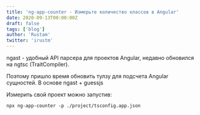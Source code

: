 ```yaml
---
title: 'ng-app-counter - Измерьте количество классов в Angular'
date: 2020-09-13T00:00:00Z
draft: false
tags: ['blog']
author: 'Rustam'
twitter: 'irustm'
---
```


<!--more-->

ngast - удобный API парсера для проектов Angular, недавно обновился на ngtsc  (TraitCompiler).

Поэтому пришло время обновить тулзу для подсчета Angular сущностей. 
В основе ngast + guessjs


Измерить свой проект можно запустив:

```
npx ng-app-counter -p ./project/tsconfig.app.json
```